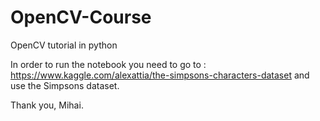 # OpenCV-Course
OpenCV tutorial in python


In order to run the notebook you need to go to : https://www.kaggle.com/alexattia/the-simpsons-characters-dataset and use the Simpsons dataset.

Thank you,
Mihai.
